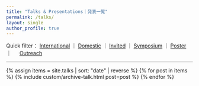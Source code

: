 ```yaml
---
title: "Talks & Presentations｜発表一覧"
permalink: /talks/
layout: single
author_profile: true
---
```


<p>
  Quick filter：
  <a href="/talks/international/">International</a> ｜ 
  <a href="/talks/domestic/">Domestic</a> ｜ 
  <a href="/talks/invited/">Invited</a> ｜ 
  <a href="/talks/symposium/">Symposium</a> ｜ 
  <a href="/talks/poster/">Poster</a> ｜
　 <a href="/talks/outreach/">Outreach</a>  
</p>
<hr/>

<div class="entries-list">
{% assign items = site.talks | sort: "date" | reverse %}
{% for post in items %}
  {% include custom/archive-talk.html post=post %}
{% endfor %}
</div>
